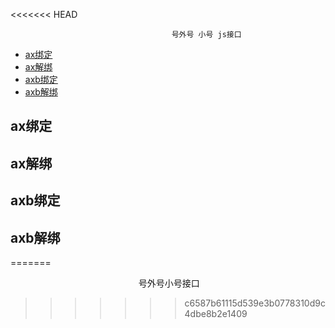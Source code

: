 <<<<<<< HEAD
									
										号外号 小号 js接口

* [ax绑定](#axBind)
* [ax解绑](#axUnBind)
* [axb绑定](#axbBind)
* [axb解绑](#axbUnBind)

## <a name="axBind" /> ax绑定
## <a name="xUnBind" /> ax解绑
## <a name="axbBind" /> axb绑定
## <a name="axbUnBind" /> axb解绑
=======

                                                        号外号小号接口
>>>>>>> c6587b61115d539e3b0778310d9c4dbe8b2e1409
